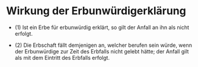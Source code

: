 # Wirkung der Erbunwürdigerklärung

- (1) Ist ein Erbe für erbunwürdig erklärt, so gilt der Anfall an ihn als nicht erfolgt.

- (2) Die Erbschaft fällt demjenigen an, welcher berufen sein würde, wenn der Erbunwürdige zur Zeit des Erbfalls nicht gelebt hätte; der Anfall gilt als mit dem Eintritt des Erbfalls erfolgt.

